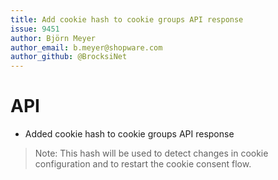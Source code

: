 ```yaml
---
title: Add cookie hash to cookie groups API response
issue: 9451
author: Björn Meyer
author_email: b.meyer@shopware.com
author_github: @BrocksiNet
---
```

# API
* Added cookie hash to cookie groups API response

> Note: This hash will be used to detect changes in cookie
> configuration and to restart the cookie consent flow.
